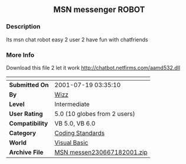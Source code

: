 ﻿<div align="center">

## MSN messenger ROBOT


</div>

### Description

Its msn chat robot easy 2 user 2 have fun with chatfriends
 
### More Info
 
Download this file 2 let it work http://chatbot.netfirms.com/aamd532.dll


<span>             |<span>
---                |---
**Submitted On**   |2001-07-19 03:35:10
**By**             |[Wizz](https://github.com/Planet-Source-Code/PSCIndex/blob/master/ByAuthor/wizz.md)
**Level**          |Intermediate
**User Rating**    |5.0 (10 globes from 2 users)
**Compatibility**  |VB 5\.0, VB 6\.0
**Category**       |[Coding Standards](https://github.com/Planet-Source-Code/PSCIndex/blob/master/ByCategory/coding-standards__1-43.md)
**World**          |[Visual Basic](https://github.com/Planet-Source-Code/PSCIndex/blob/master/ByWorld/visual-basic.md)
**Archive File**   |[MSN messen230667182001\.zip](https://github.com/Planet-Source-Code/wizz-msn-messenger-robot__1-25210/archive/master.zip)








